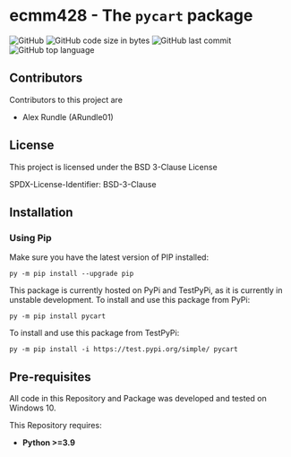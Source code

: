 
ecmm428 - The `pycart` package
==============================

![GitHub](https://img.shields.io/github/license/ARundle01/ecmm428-pycart)
![GitHub code size in bytes](https://img.shields.io/github/repo-size/ARundle01/ecmm428-pycart)
![GitHub last commit](https://img.shields.io/github/last-commit/ARundle01/ecmm428-pycart)
![GitHub top language](https://img.shields.io/github/languages/top/ARundle01/ecmm428-pycart)

## Contributors
Contributors to this project are
- Alex Rundle (ARundle01)

## License
This project is licensed under the BSD 3-Clause License

SPDX-License-Identifier: BSD-3-Clause

## Installation
### Using Pip
Make sure you have the latest version of PIP installed:
```pycon
py -m pip install --upgrade pip
```

This package is currently hosted on PyPi and TestPyPi, as it is currently in unstable development. To install 
and use this package from PyPi:
```pycon
py -m pip install pycart
```

To install
and use this package from TestPyPi:
```pycon
py -m pip install -i https://test.pypi.org/simple/ pycart
```

## Pre-requisites
All code in this Repository and Package was developed and tested on Windows 10.

This Repository requires:
- **Python >=3.9**